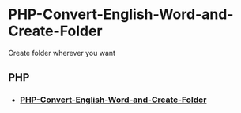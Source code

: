 # PHP-Convert-English-Word-and-Create-Folder
 Create folder wherever you want
 
 ## PHP

* ### [PHP-Convert-English-Word-and-Create-Folder](codes.php)
